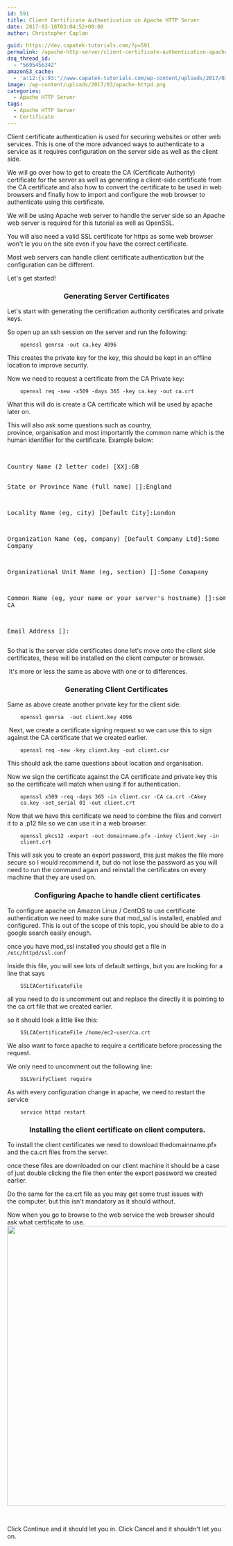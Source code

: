```yaml
---
id: 591
title: Client Certificate Authentication on Apache HTTP Server
date: 2017-03-18T03:04:52+00:00
author: Christopher Caplan

guid: https://dev.capatek-tutorials.com/?p=591
permalink: /apache-http-server/client-certificate-authentication-apache-2-4/
dsq_thread_id:
  - "5695456342"
amazonS3_cache:
  - 'a:12:{s:93:"//www.capatek-tutorials.com/wp-content/uploads/2017/03/Screen-Shot-2017-03-18-at-02.51.13.png";i:603;s:102:"//www.capatek-tutorials.com/wp-content/uploads/2017/03/Screen-Shot-2017-03-18-at-02.51.13-1024x514.png";i:603;s:101:"//www.capatek-tutorials.com/wp-content/uploads/2017/03/Screen-Shot-2017-03-18-at-02.51.13-300x151.png";i:603;s:93:"//www.CAPATEK-TUTORIALS.COM/wp-content/uploads/2017/03/Screen-Shot-2017-03-18-at-02.51.13.png";i:603;s:102:"//www.CAPATEK-TUTORIALS.COM/wp-content/uploads/2017/03/Screen-Shot-2017-03-18-at-02.51.13-1024x514.png";i:603;s:101:"//www.CAPATEK-TUTORIALS.COM/wp-content/uploads/2017/03/Screen-Shot-2017-03-18-at-02.51.13-300x151.png";i:603;s:93:"//www.Capatek-tutorials.com/wp-content/uploads/2017/03/Screen-Shot-2017-03-18-at-02.51.13.png";i:603;s:102:"//www.Capatek-tutorials.com/wp-content/uploads/2017/03/Screen-Shot-2017-03-18-at-02.51.13-1024x514.png";i:603;s:101:"//www.Capatek-tutorials.com/wp-content/uploads/2017/03/Screen-Shot-2017-03-18-at-02.51.13-300x151.png";i:603;s:93:"//dev.capatek-tutorials.com/wp-content/uploads/2017/03/Screen-Shot-2017-03-18-at-02.51.13.png";i:603;s:101:"//dev.capatek-tutorials.com/wp-content/uploads/2017/03/Screen-Shot-2017-03-18-at-02.51.13-300x151.png";i:603;s:102:"//dev.capatek-tutorials.com/wp-content/uploads/2017/03/Screen-Shot-2017-03-18-at-02.51.13-1024x514.png";i:603;}'
image: /wp-content/uploads/2017/03/apache-httpd.png
categories:
  - Apache HTTP Server
tags:
  - Apache HTTP Server
  - Certificate
---
```

Client certificate authentication is used for securing websites or other web services. This is one of the more advanced ways to authenticate to a service as it requires configuration on the server side as well as the client side.

We will go over how to get to create the CA (Certificate Authority) certificate for the server as well as generating a client-side certificate from the CA certificate and also how to convert the certificate to be used in web browsers and finally how to import and configure the web browser to authenticate using this certificate.

We will be using Apache web server to handle the server side so an Apache web server is required for this tutorial as well as OpenSSL.

You will also need a valid SSL certificate for https as some web browser won't le you on the site even if you have the correct certificate.

Most web servers can handle client certificate authentication but the configuration can be different.

Let's get started!
<h3 style="text-align: center;">Generating Server Certificates</h3>
Let's start with generating the certification authority certificates and private keys.

So open up an ssh session on the server and run the following:
<p style="text-align: left; padding-left: 30px;"><code>openssl genrsa -out ca.key 4096</code></p>
<p style="text-align: left;">This creates the private key for the key, this should be kept in an offline location to improve security.</p>
<p style="text-align: left;">Now we need to request a certificate from the CA Private key:</p>
<p style="text-align: left; padding-left: 30px;"><code>openssl req -new -x509 -days 365 -key ca.key -out ca.crt</code></p>
<p style="text-align: left;">What this will do is create a CA certificate which will be used by apache later on.</p>
<p style="text-align: left;">This will also ask some questions such as country, province, organisation and most importantly the common name which is the human identifier for the certificate. Example below:</p>
&nbsp;
<pre>Country Name (2 letter code) [XX]:GB

State or Province Name (full name) []:England

Locality Name (eg, city) [Default City]:London

Organization Name (eg, company) [Default Company Ltd]:Some Company

Organizational Unit Name (eg, section) []:Some Comapany

Common Name (eg, your name or your server's hostname) []:some company CA

Email Address []:</pre>
<p style="text-align: left;">So that is the server side certificates done let's move onto the client side certificates, these will be installed on the client computer or browser.</p>
<p style="text-align: left;"> It's more or less the same as above with one or to differences.</p>

<h3 style="text-align: center;">Generating Client Certificates</h3>
Same as above create another private key for the client side:
<p style="padding-left: 30px;"><code>openssl genrsa  -out client.key 4096</code></p>
<p style="text-align: left;"> Next, we create a certificate signing request so we can use this to sign against the CA certificate that we created earlier.</p>
<p style="text-align: left; padding-left: 30px;"><code>openssl req -new -key client.key -out client.csr</code></p>
<p style="text-align: left;">This should ask the same questions about location and organisation.</p>
<p style="text-align: left;">Now we sign the certificate against the CA certificate and private key this so the certificate will match when using if for authentication.</p>
<p style="text-align: left; padding-left: 30px;"><code>openssl x509 -req -days 365 -in client.csr -CA ca.crt -CAkey ca.key -set_serial 01 -out client.crt</code></p>
<p style="text-align: left;">Now that we have this certificate we need to combine the files and convert it to a .p12 file so we can use it in a web browser.</p>
<p style="text-align: left; padding-left: 30px;"><code>openssl pkcs12 -export -out domainname.pfx -inkey client.key -in client.crt</code></p>
<p style="text-align: left;">This will ask you to create an export password, this just makes the file more secure so I would recommend it, but do not lose the password as you will need to run the command again and reinstall the certificates on every machine that they are used on.</p>

<h3 style="text-align: center;"> Configuring Apache to handle client certificates</h3>
To configure apache on Amazon Linux / CentOS to use certificate authentication we need to make sure that mod_ssl is installed, enabled and configured. This is out of the scope of this topic, you should be able to do a google search easily enough.

once you have mod_ssl installed you should get a file in <code>/etc/httpd/ssl.conf</code>

Inside this file, you will see lots of default settings, but you are looking for a line that says
<p class="p1" style="padding-left: 30px;"><span class="s1"><code>SSLCACertificateFile</code></span></p>
<p class="p1">all you need to do is uncomment out and replace the directly it is pointing to the ca.crt file that we created earlier.</p>
<p class="p1">so it should look a little like this:</p>
<p class="p1" style="padding-left: 30px;"><span class="s1"><code>SSLCACertificateFile /home/ec2-user/ca.crt</code></span></p>
<p class="p1">We also want to force apache to require a certificate before processing the request.</p>
<p class="p1">We only need to uncomment out the following line:</p>
<p class="p1" style="padding-left: 30px;"><span class="s1"><code>SSLVerifyClient require</code></span></p>
<p class="p1">As with every configuration change in apache, we need to restart the service</p>
<p class="p1" style="padding-left: 30px;"><code>service httpd restart</code></p>

<h3 class="p1" style="text-align: center;"> Installing the client certificate on client computers.</h3>
To install the client certificates we need to download thedomainname.pfx and the ca.crt files from the server.

once these files are downloaded on our client machine it should be a case of just double clicking the file then enter the export password we created earlier.

Do the same for the ca.crt file as you may get some trust issues with the computer. but this isn't mandatory as it should without.

Now when you go to browse to the web service the web browser should ask what certificate to use.<img class="size-full wp-image-603 aligncenter" src="https://www.capatek-tutorials.com/uploads/2017/03/Screen-Shot-2017-03-18-at-02.51.13.png" alt="" width="1280" height="643" />

&nbsp;

Click Continue and it should let you in. Click Cancel and it shouldn't let you on.